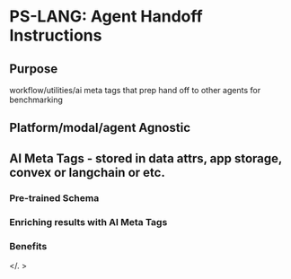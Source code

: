 # PS-LANG: Agent Handoff Instructions

## Purpose
workflow/utilities/ai meta tags that prep hand off to other agents for benchmarking

## Platform/modal/agent Agnostic 

## AI Meta Tags - stored in data attrs, app storage, convex or langchain or etc.

### Pre-trained Schema

### Enriching results with AI Meta Tags

### Benefits
</. >